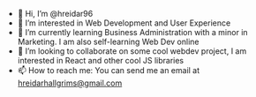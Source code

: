 - 👋 Hi, I’m @hreidar96
- 👀 I’m interested in Web Development and User Experience
- 🌱 I’m currently learning Business Administration with a minor in Marketing. I am also self-learning Web Dev online
- 💞️ I’m looking to collaborate on some cool webdev project, I am interested in React and other cool JS libraries
- 📫 How to reach me: You can send me an email at hreidarhallgrims@gmail.com

<!---
hreidar96/hreidar96 is a ✨ special ✨ repository because its `README.md` (this file) appears on your GitHub profile.
You can click the Preview link to take a look at your changes.
--->
